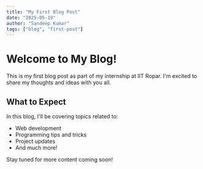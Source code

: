 ```yaml
---
title: "My First Blog Post"
date: "2025-05-19"
author: "Sandeep Kumar"
tags: ["blog", "first-post"]
---
```


# Welcome to My Blog!

This is my first blog post as part of my internship at IIT Ropar. I'm excited to share my thoughts and ideas with you all.

## What to Expect

In this blog, I'll be covering topics related to:
- Web development
- Programming tips and tricks
- Project updates
- And much more!

Stay tuned for more content coming soon!
